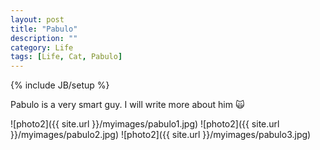 ```yaml
---
layout: post
title: "Pabulo"
description: ""
category: Life
tags: [Life, Cat, Pabulo]
---
```

{% include JB/setup %}
<script type="text/javascript"
 src="http://cdn.mathjax.org/mathjax/latest/MathJax.js?config=TeX-AMS-MML_HTMLorMML">
</script>
 
Pabulo is a very smart guy.  I will write more about him :scream_cat:

![photo2]({{ site.url }}/myimages/pabulo1.jpg)
![photo2]({{ site.url }}/myimages/pabulo2.jpg)
![photo2]({{ site.url }}/myimages/pabulo3.jpg)
